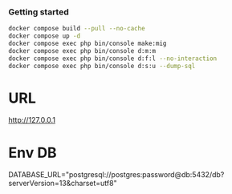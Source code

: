 ### Getting started

```bash
docker compose build --pull --no-cache
docker compose up -d
docker compose exec php bin/console make:mig
docker compose exec php bin/console d:m:m
docker compose exec php bin/console d:f:l --no-interaction
docker compose exec php bin/console d:s:u --dump-sql
```

# URL
http://127.0.0.1

# Env DB
DATABASE_URL="postgresql://postgres:password@db:5432/db?serverVersion=13&charset=utf8"
